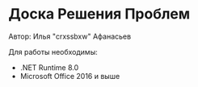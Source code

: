 # Доска Решения Проблем

Автор: Илья "crxssbxw" Афанасьев

Для работы необходимы:
- .NET Runtime 8.0
- Microsoft Office 2016 и выше
